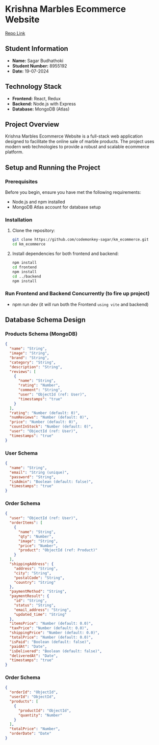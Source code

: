 # Krishna Marbles Ecommerce Website

[Repo Link](https://github.com/codemonkey-sagar/km_ecommerce)

## Student Information

- **Name:** Sagar Budhathoki
- **Student Number:** 8955192
- **Date:** 19-07-2024

## Technology Stack

- **Frontend:** React, Redux
- **Backend:** Node.js with Express
- **Database:** MongoDB (Atlas)

## Project Overview

Krishna Marbles Ecommerce Website is a full-stack web application designed to facilitate the online sale of marble products. The project uses modern web technologies to provide a robust and scalable ecommerce platform.

## Setup and Running the Project

### Prerequisites

Before you begin, ensure you have met the following requirements:

- Node.js and npm installed
- MongoDB Atlas account for database setup

### Installation

1. Clone the repository:

   ```sh
   git clone https://github.com/codemonkey-sagar/km_ecommerce.git
   cd km_ecommerce
   ```

2. Install dependencies for both frontend and backend:
   ```sh
   npm install
   cd frontend
   npm install
   cd ../backend
   npm install
   ```

### Run Frontend and Backend Concurrently (to fire up project)

- npm run dev (it will run both the Frontend `using vite` and backend)

## Database Schema Design

### Products Schema (MongoDB)

```json
{
  "name": "String",
  "image": "String",
  "brand": "String",
  "category": "String",
  "description": "String",
  "reviews": [
    {
      "name": "String",
      "rating": "Number",
      "comment": "String",
      "user": "ObjectId (ref: User)",
      "timestamps": "true"
    }
  ],
  "rating": "Number (default: 0)",
  "numReviews": "Number (default: 0)",
  "price": "Number (default: 0)",
  "countInStock": "Number (default: 0)",
  "user": "ObjectId (ref: User)",
  "timestamps": "true"
}
```

### User Schema

```json
{
  "name": "String",
  "email": "String (unique)",
  "password": "String",
  "isAdmin": "Boolean (default: false)",
  "timestamps": "true"
}
```

### Order Schema

```json
{
  "user": "ObjectId (ref: User)",
  "orderItems": [
    {
      "name": "String",
      "qty": "Number",
      "image": "String",
      "price": "Number",
      "product": "ObjectId (ref: Product)"
    }
  ],
  "shippingAddress": {
    "address": "String",
    "city": "String",
    "postalCode": "String",
    "country": "String"
  },
  "paymentMethod": "String",
  "paymentResult": {
    "id": "String",
    "status": "String",
    "email_address": "String",
    "updated_time": "String"
  },
  "itemsPrice": "Number (default: 0.0)",
  "taxPrice": "Number (default: 0.0)",
  "shippingPrice": "Number (default: 0.0)",
  "totalPrice": "Number (default: 0.0)",
  "isPaid": "Boolean (default: false)",
  "paidAt": "Date",
  "isDelivered": "Boolean (default: false)",
  "deliveredAt": "Date",
  "timestamps": "true"
}
```

### Order Schema

```json
{
  "orderId": "ObjectId",
  "userId": "ObjectId",
  "products": [
    {
      "productId": "ObjectId",
      "quantity": "Number"
    }
  ],
  "totalPrice": "Number",
  "orderDate": "Date"
}
```

